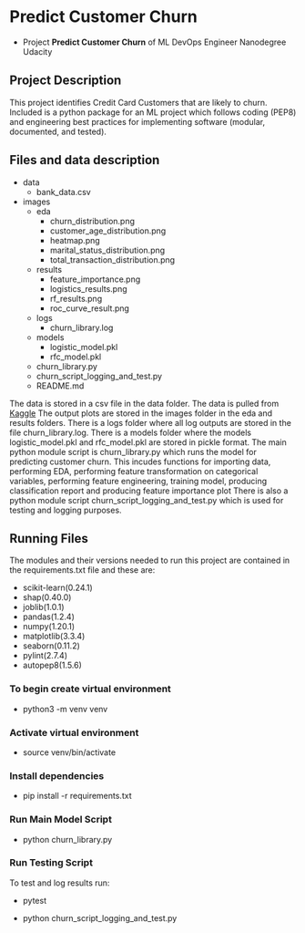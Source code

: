 # Predict Customer Churn

- Project **Predict Customer Churn** of ML DevOps Engineer Nanodegree Udacity

## Project Description
This project identifies Credit Card Customers that are likely to churn. Included is a python package for an ML project which follows coding (PEP8) and engineering best practices for implementing software (modular, documented, and tested).

## Files and data description
* data
  * bank_data.csv
* images
  * eda
    * churn_distribution.png
    * customer_age_distribution.png
    * heatmap.png
    * marital_status_distribution.png
    * total_transaction_distribution.png
  * results
    * feature_importance.png
    * logistics_results.png
    * rf_results.png
    * roc_curve_result.png
  * logs
    * churn_library.log
  * models
    * logistic_model.pkl
    * rfc_model.pkl
  * churn_library.py
  * churn_script_logging_and_test.py
  * README.md


The data is stored in a csv file in the data folder. The data is pulled from [Kaggle](https://www.kaggle.com/datasets/sakshigoyal7/credit-card-customers)
The output plots are stored in the images folder in the eda and results folders.
There is a logs folder where all log outputs are stored in the file churn_library.log.
There is a models folder where the models logistic_model.pkl and rfc_model.pkl are stored in pickle format.
The main python module script is churn_library.py which runs the model for predicting customer churn. This incudes functions for importing data, performing EDA, performing feature transformation on categorical variables, performing feature engineering, training model, producing classification report and producing feature importance plot
There is also a python module script churn_script_logging_and_test.py which is used for testing and logging purposes.




## Running Files
The modules and their versions needed to run this project are contained in the requirements.txt file and these are:
* scikit-learn(0.24.1)
* shap(0.40.0)
* joblib(1.0.1)
* pandas(1.2.4)
* numpy(1.20.1)
* matplotlib(3.3.4)
* seaborn(0.11.2)
* pylint(2.7.4)
* autopep8(1.5.6)

### To begin create virtual environment

* python3 -m venv venv

### Activate virtual environment

* source venv/bin/activate

### Install dependencies

* pip install -r requirements.txt

### Run Main Model Script

* python churn_library.py

### Run Testing Script
To test and log results run:

* pytest

* python churn_script_logging_and_test.py




